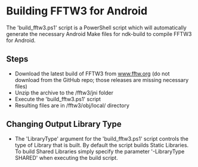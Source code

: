 # Building FFTW3 for Android

The 'build_fftw3.ps1' script is a PowerShell script which will automatically generate the necessary Android Make files for ndk-build to compile FFTW3 for Android.

## Steps
  - Download the latest build of FFTW3 from www.fftw.org (do not download from the GitHub repo; those releases are missing necessary files)
  - Unzip the archive to the /fftw3/jni folder
  - Execute the 'build_fftw3.ps1' script
  - Resulting files are in /fftw3/obj/local/ directory

## Changing Output Library Type
  - The 'LibraryType' argument for the 'build_fftw3.ps1' script controls the type of Library that is built.  By default the script builds Static Libraries.  To build Shared Libraries simply specify the parameter '-LibraryType SHARED' when executing the build script.

